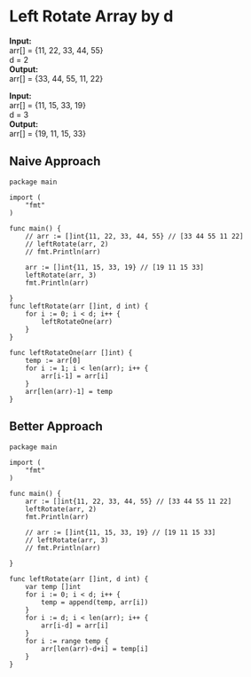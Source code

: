 # Left Rotate Array by d

**Input:** </br>
arr[] = {11, 22, 33, 44, 55} </br>
d = 2 </br>
**Output:** </br> 
arr[] = {33, 44, 55, 11, 22}

**Input:** </br>
arr[] = {11, 15, 33, 19} </br>
d = 3 </br>
**Output:** </br>
arr[] = {19, 11, 15, 33}

## Naive Approach

```
package main

import (
	"fmt"
)

func main() {
	// arr := []int{11, 22, 33, 44, 55} // [33 44 55 11 22]
	// leftRotate(arr, 2)
	// fmt.Println(arr)

	arr := []int{11, 15, 33, 19} // [19 11 15 33]
	leftRotate(arr, 3)
	fmt.Println(arr)

}
func leftRotate(arr []int, d int) {
	for i := 0; i < d; i++ {
		leftRotateOne(arr)
	}
}

func leftRotateOne(arr []int) {
	temp := arr[0]
	for i := 1; i < len(arr); i++ {
		arr[i-1] = arr[i]
	}
	arr[len(arr)-1] = temp
}
```

## Better Approach

```
package main

import (
	"fmt"
)

func main() {
	arr := []int{11, 22, 33, 44, 55} // [33 44 55 11 22]
	leftRotate(arr, 2)
	fmt.Println(arr)

	// arr := []int{11, 15, 33, 19} // [19 11 15 33]
	// leftRotate(arr, 3)
	// fmt.Println(arr)

}

func leftRotate(arr []int, d int) {
	var temp []int
	for i := 0; i < d; i++ {
		temp = append(temp, arr[i])
	}
	for i := d; i < len(arr); i++ {
		arr[i-d] = arr[i]
	}
	for i := range temp {
		arr[len(arr)-d+i] = temp[i]
	}
}
```

